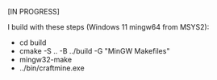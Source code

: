 [IN PROGRESS]

I build with these steps (Windows 11 mingw64 from MSYS2):
- cd build
- cmake -S .. -B ../build -G "MinGW Makefiles"
- mingw32-make
- ../bin/craftmine.exe